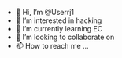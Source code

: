 - 👋 Hi, I’m @Userrj1
- 👀 I’m interested in hacking
- 🌱 I’m currently learning EC
- 💞️ I’m looking to collaborate on
- 📫 How to reach me ...

<!---
Userrj1/Userrj1 is a ✨ special ✨ repository because its `README.md` (this file) appears on your GitHub profile.
You can click the Preview link to take a look at your changes.
--->
